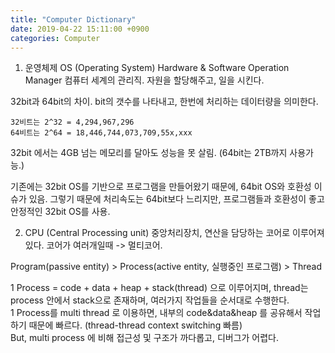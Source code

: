 ```yaml
---
title: "Computer Dictionary"
date: 2019-04-22 15:11:00 +0900
categories: Computer
---
```


1. 운영체제 OS (Operating System)
Hardware & Software Operation Manager
컴퓨터 세계의 관리직. 자원을 할당해주고, 일을 시킨다.

32bit과 64bit의 차이.
bit의 갯수를 나타내고, 한번에 처리하는 데이터량을 의미한다.

```
32비트는 2^32 = 4,294,967,296
64비트는 2^64 = 18,446,744,073,709,55x,xxx 
```

32bit 에서는 4GB 넘는 메모리를 달아도 성능을 못 살림. (64bit는 2TB까지 사용가능.)

기존에는 32bit OS를 기반으로 프로그램을 만들어왔기 때문에, 64bit OS와 호환성 이슈가 있음.
그렇기 때문에 처리속도는 64bit보다 느리지만, 프로그램들과 호환성이 좋고 안정적인 32bit OS를 사용.



2. CPU (Central Processing unit)
중앙처리장치, 연산을 담당하는 코어로 이루어져있다.
코어가 여러개일때 -> 멀티코어.

Program(passive entity) > Process(active entity, 실행중인 프로그램) > Thread

1 Process = code + data + heap + stack(thread) 으로 이루어지며,
thread는 process 안에서 stack으로 존재하며, 여러가지 작업들을 순서대로 수행한다.    
1 Process를 multi thread 로 이용하면, 내부의 code&data&heap 를 공유해서 작업하기 때문에 빠르다. 
(thread-thread context switching 빠름)    
But, multi process 에 비해 접근성 및 구조가 까다롭고, 디버그가 어렵다.
